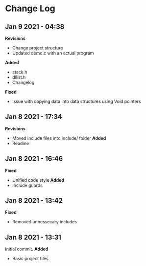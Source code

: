 # Change Log


## Jan 9 2021 - 04:38
**Revisions**
- Change project structure
- Updated demo.c with an actual program

**Added**
- stack.h
- dllist.h
- Changelog

**Fixed**
- Issue with copying data into data structures using Void pointers

## Jan 8 2021 - 17:34
**Revisions**
- Moved include files into include/ folder
**Added**
- Readme

## Jan 8 2021 - 16:46
**Fixed**
- Unified code style
**Added**
- Include guards 

## Jan 8 2021 - 13:42
**Fixed**
- Removed unnessecary includes

## Jan 8 2021 - 13:31
Initial commit.
**Added**
- Basic project files 